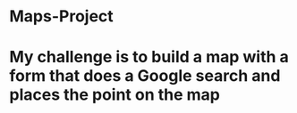 # Maps-Project
# My challenge is to build a map with a form that does a Google search and places the point on the map
